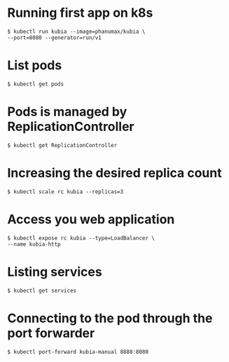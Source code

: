 # Running first app on k8s
```
$ kubectl run kubia --image=phanumax/kubia \
--port=8080 --generator=run/v1
```
# List pods
```
$ kubectl get pods
```
# Pods is managed by ReplicationController
```
$ kubectl get ReplicationController
```
# Increasing the desired replica count
```
$ kubectl scale rc kubia --replicas=3
```
# Access you web application
```
$ kubectl expose rc kubia --type=LoadBalancer \
--name kubia-http
```
# Listing services
```
$ kubectl get services
```
# Connecting to the pod through the port forwarder
```
$ kubectl port-forward kubia-manual 8888:8080
```
